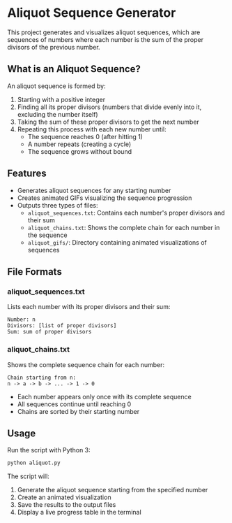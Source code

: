 # Aliquot Sequence Generator

This project generates and visualizes aliquot sequences, which are sequences of numbers where each number is the sum of the proper divisors of the previous number.

## What is an Aliquot Sequence?

An aliquot sequence is formed by:
1. Starting with a positive integer
2. Finding all its proper divisors (numbers that divide evenly into it, excluding the number itself)
3. Taking the sum of these proper divisors to get the next number
4. Repeating this process with each new number until:
   - The sequence reaches 0 (after hitting 1)
   - A number repeats (creating a cycle)
   - The sequence grows without bound

## Features

- Generates aliquot sequences for any starting number
- Creates animated GIFs visualizing the sequence progression
- Outputs three types of files:
  - `aliquot_sequences.txt`: Contains each number's proper divisors and their sum
  - `aliquot_chains.txt`: Shows the complete chain for each number in the sequence
  - `aliquot_gifs/`: Directory containing animated visualizations of sequences

## File Formats

### aliquot_sequences.txt
Lists each number with its proper divisors and their sum:
```
Number: n
Divisors: [list of proper divisors]
Sum: sum of proper divisors
```

### aliquot_chains.txt
Shows the complete sequence chain for each number:
```
Chain starting from n:
n -> a -> b -> ... -> 1 -> 0
```
- Each number appears only once with its complete sequence
- All sequences continue until reaching 0
- Chains are sorted by their starting number

## Usage

Run the script with Python 3:
```bash
python aliquot.py
```

The script will:
1. Generate the aliquot sequence starting from the specified number
2. Create an animated visualization
3. Save the results to the output files
4. Display a live progress table in the terminal

